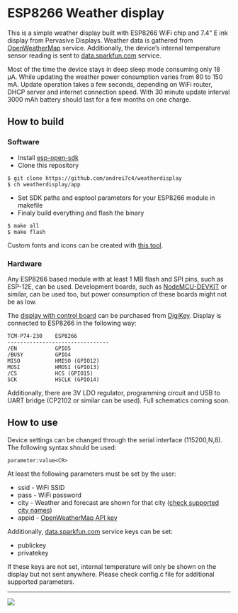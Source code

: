 # ESP8266 Weather display

This is a simple weather display built with ESP8266 WiFi chip and 7.4" E ink display from Pervasive Displays. Weather data is gathered from [OpenWeatherMap](http://openweathermap.org) service. Additionally, the device’s internal temperature sensor reading is sent to [data.sparkfun.com](https://data.sparkfun.com) service.

Most of the time the device stays in deep sleep mode consuming only 18 µA. While updating the weather power consumption varies from 80 to 150 mA. Update operation takes a few seconds, depending on WiFi router, DHCP server and internet connection speed. With 30 minute update interval 3000 mAh battery should last for a few months on one charge.

## How to build
### Software
- Install [esp-open-sdk](https://github.com/pfalcon/esp-open-sdk)
- Clone this repository
```
$ git clone https://github.com/andrei7c4/weatherdisplay
$ ch weatherdisplay/app
```
- Set SDK paths and esptool parameters for your ESP8266 module in makefile
- Finaly build everything and flash the binary
```
$ make all
$ make flash
```
Custom fonts and icons can be created with [this tool](https://github.com/andrei7c4/fontconverter).

### Hardware
Any ESP8266 based module with at least 1 MB flash and SPI pins, such as ESP-12E, can be used. Development boards, such as [NodeMCU-DEVKIT](https://github.com/nodemcu/nodemcu-devkit-v1.0) or similar, can be used too, but power consumption of these boards might not be as low.

The [display with control board](http://www.pervasivedisplays.com/kits/mpicosys740) can be purchased from [DigiKey](http://www.digikey.com/product-detail/en/SW074AS182/SW074AS182-ND/4898789).
Display is connected to ESP8266 in the following way:
```
TCM-P74-230    ESP8266 
--------------------------------
/EN            GPIO5
/BUSY          GPIO4
MISO           HMISO (GPIO12)
MOSI           HMOSI (GPIO13)
/CS            HCS (GPIO15)
SCK            HSCLK (GPIO14)
```
Additionally, there are 3V LDO regulator, programming circuit and USB to UART bridge (CP2102 or similar can be used). Full schematics coming soon.

## How to use
Device settings can be changed through the serial interface (115200,N,8). The following syntax should be used:
```
parameter:value<CR>
```
At least the following parameters must be set by the user:
 - ssid - WiFi SSID
 - pass - WiFi password
 - city - Weather and forecast are shown for that city ([check supported city names](http://openweathermap.org/find))
 - appid - [OpenWeatherMap API key](http://openweathermap.org/appid) 

Additionally, [data.sparkfun.com](https://data.sparkfun.com) service keys can be set:
 - publickey
 - privatekey

If these keys are not set, internal temperature will only be shown on the display but not sent anywhere. Please check config.c file for additional supported parameters.

***
[![](http://img.youtube.com/vi/pryzzH_i0os/0.jpg)](http://www.youtube.com/watch?v=pryzzH_i0os)
